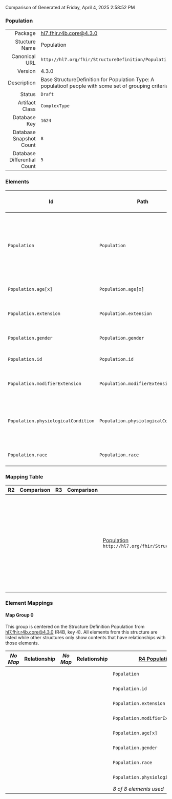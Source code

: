 Comparison of 
Generated at Friday, April 4, 2025 2:58:52 PM

### Population

|      |     |
| ---: | --- |
| Package | hl7.fhir.r4b.core@4.3.0 |
| Stucture Name | Population |
| Canonical URL | `http://hl7.org/fhir/StructureDefinition/Population` |
| Version | 4.3.0 |
| Description | Base StructureDefinition for Population Type: A populatioof people with some set of grouping criteria. |
| Status | `Draft` |
| Artifact Class | `ComplexType` |
| Database Key | `1624` |
| Database Snapshot Count | `8` |
| Database Differential Count | `5` |

### Elements

| Id | Path | Name | Base Path | Short | Cardinality | Collated Type | Binding Strength | Binding Value Set |
| -- | ---- | ---- | --------- | ----- | ----------- | ------------- | ---------------- | ----------------- |
| `Population` | `Population` | `Population` | Population | A definition of a set of people that apply to some clinically related context, for example people contraindicated for a certain medication | 0..* | Population |  |  |
| `Population.age[x]` | `Population.age[x]` | `age[x]` | Population.age[x] | The age of the specific population | 0..1 | CodeableConcept, Range |  |  |
| `Population.extension` | `Population.extension` | `extension` | Element.extension | Additional content defined by implementations | 0..* | Extension |  |  |
| `Population.gender` | `Population.gender` | `gender` | Population.gender | The gender of the specific population | 0..1 | CodeableConcept |  |  |
| `Population.id` | `Population.id` | `id` | Element.id | Unique id for inter-element referencing | 0..1 | id |  |  |
| `Population.modifierExtension` | `Population.modifierExtension` | `modifierExtension` | BackboneElement.modifierExtension | Extensions that cannot be ignored even if unrecognized | 0..* | Extension |  |  |
| `Population.physiologicalCondition` | `Population.physiologicalCondition` | `physiologicalCondition` | Population.physiologicalCondition | The existing physiological conditions of the specific population to which this applies | 0..1 | CodeableConcept |  |  |
| `Population.race` | `Population.race` | `race` | Population.race | Race of the specific population | 0..1 | CodeableConcept |  |  |
### Mapping Table

| R2 | Comparison | R3 | Comparison | R4 | Comparison | R4B | Comparison | R5
| --- | --- | --- | --- | --- | --- | --- | --- | ---
| | | | | [Population](/docs/R4/ComplexTypes/Population.md)<br/> `http://hl7.org/fhir/StructureDefinition/Population\|4.0.1` | →→→→→→→<br/>`Equivalent`<br/>- DBKey: `1361`<br/>- Reviewed: `n/a`<br/>- By: `n/a`<br/>→→→→→→→<hr/>←←←←←←←<br/>`Equivalent`<br/>- DBKey: `1362`<br/>- Reviewed: `n/a`<br/>- By: `n/a`<br/>←←←←←←←| [Population](/docs/R4B/ComplexTypes/Population.md)<br/> `http://hl7.org/fhir/StructureDefinition/Population\|4.3.0` | <br/>*no map*<br/><hr/><br/>*no map*<br/>| | 
### Element Mappings


#### Map Group 0

This group is centered on the Structure Definition Population from hl7.fhir.r4b.core@4.3.0 (R4B, key 4).
All elements from this structure are listed while other structures only show contents that have relationships with those elements.

| *No Map* | Relationship | *No Map* | Relationship | [R4 Population](/docs/R4/ComplexTypes/Population.md)| Relationship | R4B Population| Relationship | *No Map* 
| --- | --- | --- | --- | --- | --- | --- | --- | ---
| | | | | `Population`| _Equivalent_<br/>(21115/21116)| **`Population`**| | | 
| | | | | `Population.id`| _Equivalent_<br/>(21117/21118)| **`Population.id`**| | | 
| | | | | `Population.extension`| _Equivalent_<br/>(21119/21120)| **`Population.extension`**| | | 
| | | | | `Population.modifierExtension`| _Equivalent_<br/>(21121/21122)| **`Population.modifierExtension`**| | | 
| | | | | `Population.age[x]`| _Equivalent_<br/>(21123/21124)| **`Population.age[x]`**| | | 
| | | | | `Population.gender`| _Equivalent_<br/>(21125/21126)| **`Population.gender`**| | | 
| | | | | `Population.race`| _Equivalent_<br/>(21127/21128)| **`Population.race`**| | | 
| | | | | `Population.physiologicalCondition`| _Equivalent_<br/>(21129/21130)| **`Population.physiologicalCondition`**| | | 
| | | | | *8 of 8 elements used* | | *8 of 8 elements used* | | 

